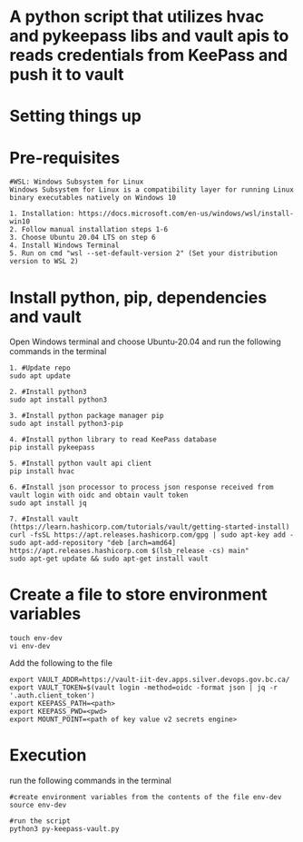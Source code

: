 # A python script that utilizes hvac and pykeepass libs and vault apis to reads credentials from KeePass and push it to vault #

# Setting things up #

# Pre-requisites #

```
#WSL: Windows Subsystem for Linux
Windows Subsystem for Linux is a compatibility layer for running Linux binary executables natively on Windows 10

1. Installation: https://docs.microsoft.com/en-us/windows/wsl/install-win10
2. Follow manual installation steps 1-6
3. Choose Ubuntu 20.04 LTS on step 6
4. Install Windows Terminal
5. Run on cmd "wsl --set-default-version 2" (Set your distribution version to WSL 2)

```

# Install python, pip, dependencies and vault #

Open Windows terminal and choose Ubuntu-20.04 and run the following commands in the terminal

```
1. #Update repo
sudo apt update

2. #Install python3
sudo apt install python3

3. #Install python package manager pip
sudo apt install python3-pip

4. #Install python library to read KeePass database
pip install pykeepass

5. #Install python vault api client
pip install hvac

6. #Install json processor to process json response received from vault login with oidc and obtain vault token
sudo apt install jq

7. #Install vault (https://learn.hashicorp.com/tutorials/vault/getting-started-install)
curl -fsSL https://apt.releases.hashicorp.com/gpg | sudo apt-key add -
sudo apt-add-repository "deb [arch=amd64] https://apt.releases.hashicorp.com $(lsb_release -cs) main"
sudo apt-get update && sudo apt-get install vault
```

# Create a file to store environment variables #

```
touch env-dev
vi env-dev
```

Add the following to the file

```
export VAULT_ADDR=https://vault-iit-dev.apps.silver.devops.gov.bc.ca/
export VAULT_TOKEN=$(vault login -method=oidc -format json | jq -r '.auth.client_token')
export KEEPASS_PATH=<path>
export KEEPASS_PWD=<pwd>
export MOUNT_POINT=<path of key value v2 secrets engine>
```

# Execution #

run the following commands in the terminal

```
#create environment variables from the contents of the file env-dev
source env-dev

#run the script
python3 py-keepass-vault.py
```
